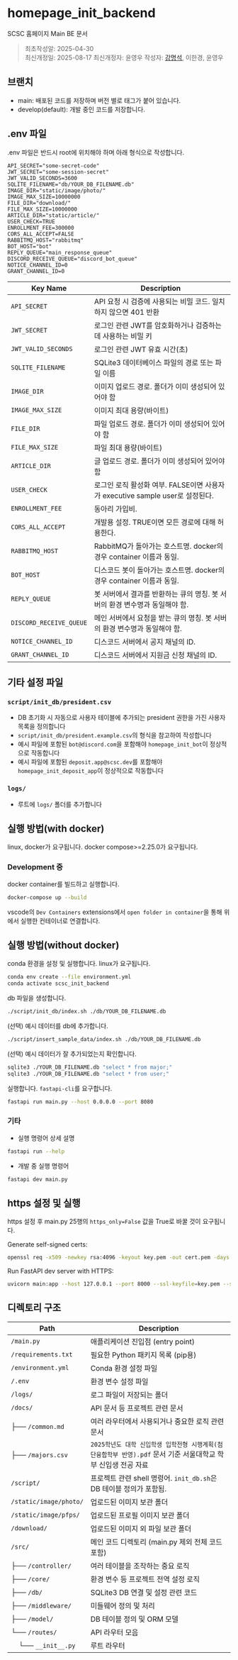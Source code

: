 # homepage_init_backend

SCSC 홈페이지 Main BE 문서

> 최초작성알: 2025-04-30  
> 최신개정일: 2025-08-17
> 최신개정자: 윤영우
> 작성자: [강명석](tomskang@naver.com), 이한경, 윤영우

## 브랜치

- main: 배포된 코드를 저장하며 버전 별로 태그가 붙어 있습니다.
- develop(default): 개발 중인 코드를 저장합니다.

## .env 파일

.env 파일은 반드시 root에 위치해야 하며 아래 형식으로 작성합니다. 

```env
API_SECRET="some-secret-code"
JWT_SECRET="some-session-secret"
JWT_VALID_SECONDS=3600
SQLITE_FILENAME="db/YOUR_DB_FILENAME.db"
IMAGE_DIR="static/image/photo/"
IMAGE_MAX_SIZE=10000000
FILE_DIR="download/"
FILE_MAX_SIZE=10000000
ARTICLE_DIR="static/article/"
USER_CHECK=TRUE
ENROLLMENT_FEE=300000
CORS_ALL_ACCEPT=FALSE
RABBITMQ_HOST="rabbitmq"
BOT_HOST="bot"
REPLY_QUEUE="main_response_queue"
DISCORD_RECEIVE_QUEUE="discord_bot_queue"
NOTICE_CHANNEL_ID=0
GRANT_CHANNEL_ID=0
```

| Key Name             | Description                                                      |
|----------------------|------------------------------------------------------------------|
| `API_SECRET`             | API 요청 시 검증에 사용되는 비밀 코드. 일치하지 않으면 401 반환  |
| `JWT_SECRET`             | 로그인 관련 JWT를 암호화하거나 검증하는 데 사용하는 비밀 키          |
| `JWT_VALID_SECONDS`      | 로그인 관련 JWT 유효 시간(초)          |
| `SQLITE_FILENAME`        | SQLite3 데이터베이스 파일의 경로 또는 파일 이름                  |
| `IMAGE_DIR`              | 이미지 업로드 경로. 폴더가 이미 생성되어 있어야 함 |
| `IMAGE_MAX_SIZE`         | 이미지 최대 용량(바이트) |
| `FILE_DIR`               | 파일 업로드 경로. 폴더가 이미 생성되어 있어야 함 |
| `FILE_MAX_SIZE`          | 파일 최대 용량(바이트) |
| `ARTICLE_DIR`            | 글 업로드 경로. 폴더가 이미 생성되어 있어야 함 |
| `USER_CHECK`             | 로그인 로직 활성화 여부. FALSE이면 사용자가 executive sample user로 설정된다. |
| `ENROLLMENT_FEE`         | 동아리 가입비. |
| `CORS_ALL_ACCEPT`        | 개발용 설정. TRUE이면 모든 경로에 대해 허용한다.  |
| `RABBITMQ_HOST`          | RabbitMQ가 돌아가는 호스트명. docker의 경우 container 이름과 동일. |
| `BOT_HOST`               | 디스코드 봇이 돌아가는 호스트명. docker의 경우 container 이름과 동일. |
| `REPLY_QUEUE`            | 봇 서버에서 결과를 반환하는 큐의 명칭. 봇 서버의 환경 변수명과 동일해야 함. |
| `DISCORD_RECEIVE_QUEUE`  | 메인 서버에서 요청을 받는 큐의 명칭. 봇 서버의 환경 변수명과 동일해야 함. |
| `NOTICE_CHANNEL_ID`      | 디스코드 서버에서 공지 채널의 ID. |
| `GRANT_CHANNEL_ID`       | 디스코드 서버에서 지원금 신청 채널의 ID. |

## 기타 설정 파일

### `script/init_db/president.csv`

- DB 초기화 시 자동으로 사용자 테이블에 추가되는 president 권한을 가진 사용자 목록을 정의합니다
- `script/init_db/president.example.csv`의 형식을 참고하여 작성합니다
- 예시 파일에 포함된 `bot@discord.com`을 포함해야 `homepage_init_bot`이 정상적으로 작동합니다
- 예시 파일에 포함된 `deposit.app@scsc.dev`를 포함해야 `homepage_init_deposit_app`이 정상적으로 작동합니다

### `logs/`

- 루트에 `logs/` 폴더를 추가합니다

## 실행 방법(with docker)

linux, docker가 요구됩니다. docker compose>=2.25.0가 요구됩니다.  

### Development 중

docker container를 빌드하고 실행합니다.
```bash
docker-compose up --build
```
vscode의 `Dev Containers` extensions에서 `open folder in container`을 통해 위에서 실행한 컨테이너로 연결합니다.


## 실행 방법(without docker)

conda 환경을 설정 및 실행합니다. linux가 요구됩니다.

```bash
conda env create --file environment.yml
conda activate scsc_init_backend
```

db 파일을 생성합니다.
```bash
./script/init_db/index.sh ./db/YOUR_DB_FILENAME.db
```

(선택) 예시 데이터를 db에 추가합니다. 
```bash
./script/insert_sample_data/index.sh ./db/YOUR_DB_FILENAME.db
```

(선택) 예시 데이터가 잘 추가되었는지 확인합니다. 
```bash
sqlite3 ./YOUR_DB_FILENAME.db "select * from major;"
sqlite3 ./YOUR_DB_FILENAME.db "select * from user;"
```

실행합니다. `fastapi-cli`를 요구합니다.
```bash
fastapi run main.py --host 0.0.0.0 --port 8080
```

### 기타

- 실행 명령어 상세 설명

```bash
fastapi run --help
```

- 개발 중 실행 명령어

```bash
fastapi dev main.py
```

## https 설정 및 실행

https 설정 후 main.py 25행의 `https_only=False` 값을 True로 바꿀 것이 요구됩니다.

Generate self-signed certs:
```bash
openssl req -x509 -newkey rsa:4096 -keyout key.pem -out cert.pem -days 365 -nodes
```

Run FastAPI dev server with HTTPS:
```bash
uvicorn main:app --host 127.0.0.1 --port 8000 --ssl-keyfile=key.pem --ssl-certfile=cert.pem
```

## 디렉토리 구조

| Path                | Description |
|---------------------|-------------|
| `/main.py`          | 애플리케이션 진입점 (entry point) |
| `/requirements.txt` | 필요한 Python 패키지 목록 (pip용) |
| `/environment.yml`  | Conda 환경 설정 파일 |
| `/.env`             | 환경 변수 설정 파일 |
| `/logs/`            | 로그 파일이 저장되는 폴더 |
| `/docs/`            | API 문서 등 프로젝트 관련 문서 |
| ├── `/common.md`    | 여러 라우터에서 사용되거나 중요한 로직 관련 문서 |
| ├── `/majors.csv`   | `2025학년도 대학 신입학생 입학전형 시행계획(첨단융합학부 반영).pdf` 문서 기준 서울대학교 학부 신입생 전공 자료 |
| `/script/`          | 프로젝트 관련 shell 명령어. `init_db.sh`은 DB 테이블 정의가 포함됨. |
| `/static/image/photo/` | 업로드된 이미지 보관 폴더 |
| `/static/image/pfps/`  | 업로드된 프로필 이미지 보관 폴더 |
| `/download/`        | 업로드된 이미지 외 파일 보관 폴더 |
| `/src/`             | 메인 코드 디렉토리 (main.py 제외 전체 코드 포함) |
| ├── `/controller/`  | 여러 테이블을 조작하는 중요 로직 |
| ├── `/core/`        | 환경 변수 등 프로젝트 전역 설정 로직 |
| ├── `/db/`          | SQLite3 DB 연결 및 설정 관련 코드 |
| ├── `/middleware/`  | 미들웨어 정의 및 처리 |
| ├── `/model/`       | DB 테이블 정의 및 ORM 모델 |
| └── `/routes/`      | API 라우터 모음 |
| &nbsp;&nbsp;&nbsp;&nbsp;└── `__init__.py` | 루트 라우터 |
